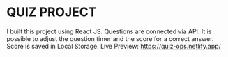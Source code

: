 # QUIZ PROJECT

I built this project using React JS.
Questions are connected via API. It is possible to adjust the question timer and the score for a correct answer. Score is saved in Local Storage.
Live Preview: https://quiz-ops.netlify.app/
